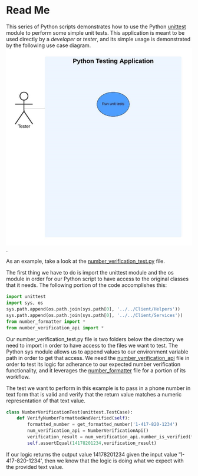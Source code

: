 # Read Me

This series of Python scripts demonstrates how to use the Python [unittest](https://docs.python.org/3/library/unittest.html) module to perform some simple unit tests. This application is meant to be used directly by a *developer* or *tester*, and its simple usage is demonstrated by the following use case diagram.
![alt text](https://raw.githubusercontent.com/wildharpo/Testing_Documentation/refs/heads/main/Python%20Tester%20Use%20Case%20Diagram.jpeg "use case diagram image").

As an example, take a look at the [number_verification_test.py](IntegrationTests/number_verification_test.py) file.

The first thing we have to do is import the unittest module and the os module in order for our Python script to have access to the original classes that it needs. The following portion of the code accomplishes this:

```python
import unittest
import sys, os
sys.path.append(os.path.join(sys.path[0], '../../Client/Helpers'))
sys.path.append(os.path.join(sys.path[0], '../../Client/Services'))
from number_formatter import *
from number_verification_api import *
```

Our number_verification_test.py file is two folders below the directory we need to import in order to have access to the files we want to test. The Python sys module allows us to append values to our environment variable path in order to get that access. We need the [number_verification_api](Client/Services/number_verification_api.py) file in order to test its logic for adherance to our expected number verification functionality, and it leverages the [number_formatter](Client/Helpers/number_formatter.py) file for a portion of its workflow.

The test we want to perform in this example is to pass in a phone number in text form that is valid and verify that the return value matches a numeric representation of that text value.

```python
class NumberVerificationTest(unittest.TestCase):
    def VerifyNumberFormattedAndVerified(self):
        formatted_number = get_formatted_number('1-417-820-1234')
        num_verification_api = NumberVerificationApi()
        verification_result = num_verification_api.number_is_verified(formatted_number)
        self.assertEqual(14178201234,verification_result)
```

If our logic returns the output value 14178201234 given the input value '1-417-820-1234', then we know that the logic is doing what we expect with the provided text value.
